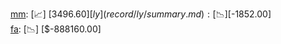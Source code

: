 [mm](record/mm/summary.md): [📈] [$3496.60]  
[ly](record/ly/summary.md): [📉] [$-1852.00]  
[fa](record/fa/summary.md): [📉] [$-888160.00]  
